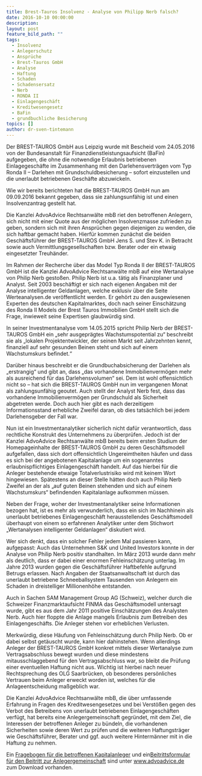 ```yaml
---
title: Brest-Tauros Insolvenz - Analyse von Philipp Nerb falsch?
date: 2016-10-10 00:00:00
description:
layout: post
feature_bild_path: ""
tags:
  - Insolvenz
  - Anlegerschutz
  - Ansprüche
  - Brest-Tauros GmbH
  - Analyse
  - Haftung
  - Schaden
  - Schadensersatz
  - Nerb
  - RONDA II
  - Einlagengeschäft
  - Kreditwesengesetz
  - BaFin
  - grundbuchliche Besicherung
topics: []
author: dr-sven-tintemann
---
```



Der BREST-TAUROS GmbH aus Leipzig wurde mit Bescheid vom 24.05.2016 von der Bundesanstalt für Finanzdienstleistungsaufsicht (BaFin) aufgegeben, die ohne die notwendige Erlaubnis betriebenen Einlagegeschäfte im Zusammenhang mit den Darlehensverträgen vom Typ Ronda II – Darlehen mit Grundschuldbesicherung – sofort einzustellen und die unerlaubt betriebenen Geschäfte abzuwickeln.

Wie wir bereits berichteten hat die BREST-TAUROS GmbH nun am 09.09.2016 bekannt gegeben, dass sie zahlungsunfähig ist und einen Insolvenzantrag gestellt hat.

Die Kanzlei AdvoAdvice Rechtsanwälte mbB riet den betroffenen Anlegern, sich nicht mit einer Quote aus der möglichen Insolvenzmasse zufrieden zu geben, sondern sich mit ihren Ansprüchen gegen diejenigen zu wenden, die sich haftbar gemacht haben. Hierfür kommen zunächst die beiden Geschäftsführer der BREST-TAUROS GmbH Jens S. und Stev K. in Betracht sowie auch Vermittlungsgesellschaften bzw. Berater oder ein etwaig eingesetzter Treuhänder.

Im Rahmen der Recherche über das Model Typ Ronda II der BREST-TAUROS GmbH ist die Kanzlei AdvoAdvice Rechtsanwälte mbB auf eine Wertanalyse von Philip Nerb gestoßen. Philip Nerb ist u.a. tätig als Finanzplaner und Analyst. Seit 2003 beschäftigt er sich nach eigenen Angaben mit der Analyse intelligenter Geldanlagen, welche exklusiv über die Seite Werteanalysen.de veröffentlicht werden. Er gehört zu den ausgewiesenen Experten des deutschen Kapitalmarktes, doch nach seiner Einschätzung des Ronda II Models der Brest Tauros Immobilien GmbH stellt sich die Frage, inwieweit seine Expertisen glaubwürdig sind.

In seiner Investmentanalyse vom 14.05.2015 spricht Philip Nerb der BREST-TAUROS GmbH ein „sehr ausgeprägtes Wachstumspotential zu“ beschreibt sie als „lokalen Projektentwickler, der seinen Markt seit Jahrzehnten kennt, finanziell auf sehr gesunden Beinen steht und sich auf einem Wachstumskurs befindet.“

Darüber hinaus beschreibt er die Grundbuchabsicherung der Darlehen als „erstrangig“ und gibt an, dass „das vorhandene Immobilienvermögen mehr als ausreichend für das Darlehensvolumen“ sei. Dem ist wohl offensichtlich nicht so – hat sich die BREST-TAUROS GmbH nun im vergangenen Monat als zahlungsunfähig geoutet. Auch stellt der Analyst Nerb fest, dass das vorhandene Immobilienvermögen per Grundschuld als Sicherheit abgetreten werde. Doch auch hier gibt es nach derzeitigem Informationsstand erhebliche Zweifel daran, ob dies tatsächlich bei jedem Darlehensgeber der Fall war.

Nun ist ein Investmentanalytiker sicherlich nicht dafür verantwortlich, dass rechtliche Konstrukt des Unternehmens zu überprüfen. Jedoch ist der Kanzlei AdvoAdvice Rechtsanwälte mbB bereits beim ersten Studium der Homepageinhalte der BREST-TAUROS GmbH zu deren Geschäftsmodell aufgefallen, dass sich dort offensichtlich Ungereimtheiten häufen und dass es sich bei der angebotenen Kapitalanlage um ein sogenanntes erlaubnispflichtiges Einlagengeschäft handelt. Auf das hierbei für die Anleger bestehende etwaige Totalverlustrisiko wird mit keinem Wort hingewiesen. Spätestens an dieser Stelle hätten doch auch Philip Nerb Zweifel an der als „auf guten Beinen stehenden und sich auf einem Wachstumskurs“ befindenden Kapitalanlage aufkommen müssen.

Neben der Frage, woher der Investmentanalytiker seine Informationen bezogen hat, ist es mehr als verwunderlich, dass ein sich im Nachhinein als unerlaubt betriebenes Einlagengeschäft herausstellendes Geschäftsmodell überhaupt von einem so erfahrenen Analytiker unter dem Stichwort „Wertanalysen intelligenter Geldanlagen“ diskutiert wird.

Wer sich denkt, dass ein solcher Fehler jedem Mal passieren kann, aufgepasst: Auch das Unternehmen S&K und United Investors konnte in der Analyse von Philip Nerb positiv standhalten. Im März 2013 wurde dann mehr als deutlich, dass er dabei einer enormen Fehleinschätzung unterlag. Im Jahre 2013 wurden gegen die Geschäftsführer Haftbefehle aufgrund Betrugs erlassen. Nach Angaben der Staatsanwaltschaft ist durch das unerlaubt betriebene Schneeballsystem Tausenden von Anlegern ein Schaden in dreistelliger Millionenhöhe entstanden.

Auch in Sachen SAM Management Group AG (Schweiz), welcher durch die Schweizer Finanzmarktaufsicht FINMA das Geschäftsmodell untersagt wurde, gibt es aus dem Jahr 2011 positive Einschätzungen des Analysten Nerb. Auch hier floppte die Anlage mangels Erlaubnis zum Betreiben des Einlagengeschäfts. Die Anleger stehen vor erheblichen Verlusten.

Merkwürdig, diese Häufung von Fehleinschätzung durch Philip Nerb. Ob er dabei selbst getäuscht wurde, kann hier dahinstehen. Wenn allerdings Anleger der BREST-TAUROS GmbH konkret mittels dieser Wertanalyse zum Vertragsabschluss bewegt wurden und diese mindestens mitausschlaggebend für den Vertragsabschluss war, so bleibt die Prüfung einer eventuellen Haftung nicht aus. Wichtig ist hierbei nach neuer Rechtsprechung des OLG Saarbrücken, ob besonderes persönliches Vertrauen beim Anleger erweckt worden ist, welches für die Anlageentscheidung maßgeblich war.

Die Kanzlei AdvoAdvice Rechtsanwälte mbB, die über umfassende Erfahrung in Fragen des Kreditwesengesetzes und bei Verstößen gegen des Verbot des Betreibens von unerlaubt betriebenen Einlagengeschäften verfügt, hat bereits eine Anlegergemeinschaft gegründet, mit dem Ziel, die Interessen der betroffenen Anleger zu bündeln, die vorhandenen Sicherheiten sowie deren Wert zu prüfen und die weiteren Haftungsträger wie Geschäftsführer, Berater und ggf. auch weitere Hintermänner mit in die Haftung zu nehmen.

Ein [Fragebogen für die betroffenen Kapitalanleger](/uploads/fragebogen-brest-tauros.pdf) und ein[Beitrittsformular für den Beitritt zur Anlegergemeinschaft](/uploads/anmeldeformular-zur-geschadigtengemeinschaft---brest-tauros.pdf) sind unter www.advoadvice.de zum Download vorhanden.